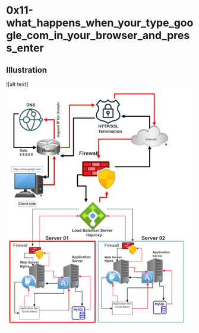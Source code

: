 # 0x11-what_happens_when_your_type_google_com_in_your_browser_and_press_enter
## Illustration
![alt text] <img src="Schema_when_you_type_google_com.png">

